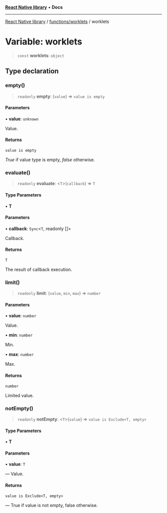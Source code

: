[**React Native library**](../../../index.md) • **Docs**

***

[React Native library](../../../modules.md) / [functions/worklets](../index.md) / worklets

# Variable: worklets

> `const` **worklets**: `object`

## Type declaration

### empty()

> `readonly` **empty**: (`value`) => `value is empty`

#### Parameters

• **value**: `unknown`

Value.

#### Returns

`value is empty`

_True_ if value type is empty, _false_ otherwise.

### evaluate()

> `readonly` **evaluate**: \<`T`\>(`callback`) => `T`

#### Type Parameters

• **T**

#### Parameters

• **callback**: `Sync`\<`T`, readonly []\>

Callback.

#### Returns

`T`

The result of callback execution.

### limit()

> `readonly` **limit**: (`value`, `min`, `max`) => `number`

#### Parameters

• **value**: `number`

Value.

• **min**: `number`

Min.

• **max**: `number`

Max.

#### Returns

`number`

Limited value.

### notEmpty()

> `readonly` **notEmpty**: \<`T`\>(`value`) => `value is Exclude<T, empty>`

#### Type Parameters

• **T**

#### Parameters

• **value**: `T`

— Value.

#### Returns

`value is Exclude<T, empty>`

— True if value is not empty, false otherwise.
